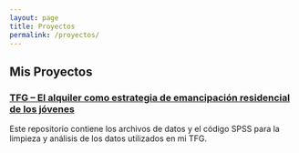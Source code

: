 ```yaml
---
layout: page
title: Proyectos
permalink: /proyectos/
---
```


## Mis Proyectos

### [TFG – El alquiler como estrategia de emancipación residencial de los jóvenes](https://github.com/aliciatm/Sintaxis-TFG-alquiler-jovenes)
Este repositorio contiene los archivos de datos y el código SPSS para la limpieza y análisis de los datos utilizados en mi TFG.

